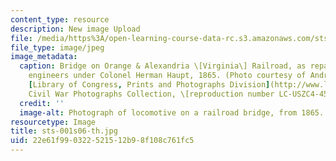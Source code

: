 ```yaml
---
content_type: resource
description: New image Upload
file: /media/https%3A/open-learning-course-data-rc.s3.amazonaws.com/sts-001-technology-in-american-history-spring-2006/22e61f990322521512b98f108c761fc5_sts-001s06-th.jpg
file_type: image/jpeg
image_metadata:
  caption: Bridge on Orange & Alexandria \[Virginia\] Railroad, as repaired by army
    engineers under Colonel Herman Haupt, 1865. (Photo courtesy of Andrew J. Russell.
    [Library of Congress, Prints and Photographs Division](http://www.loc.gov/rr/print/pphome.html),
    Civil War Photographs Collection, \[reproduction number LC-USZC4-4589\].)
  credit: ''
  image-alt: Photograph of locomotive on a railroad bridge, from 1865.
resourcetype: Image
title: sts-001s06-th.jpg
uid: 22e61f99-0322-5215-12b9-8f108c761fc5
---
```

